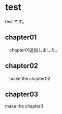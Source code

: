 <!-- readme.md -->

# test
 test です。
## chapter01
　chapter01追加しました。
## chapter02
　make the chapter02
## chapter03
 make the chapter3